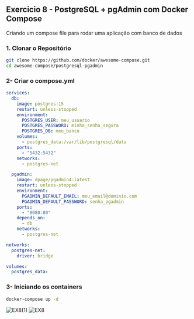 ## Exercicio 8 - PostgreSQL + pgAdmin com Docker Compose
Criando um compose file para rodar uma aplicação com banco de dados

### 1. Clonar o Repositório

```bash
git clone https://github.com/docker/awesome-compose.git
cd awesome-compose/postgresql-pgadmin
```

### 2- Criar o compose.yml
```yaml
services:
  db:
    image: postgres:15
    restart: unless-stopped
    environment:
      POSTGRES_USER: meu_usuario
      POSTGRES_PASSWORD: minha_senha_segura
      POSTGRES_DB: meu_banco
    volumes:
      - postgres_data:/var/lib/postgresql/data
    ports:
      - "5432:5432"
    networks:
      - postgres-net

  pgadmin:
    image: dpage/pgadmin4:latest
    restart: unless-stopped
    environment:
      PGADMIN_DEFAULT_EMAIL: meu_email@dominio.com
      PGADMIN_DEFAULT_PASSWORD: senha_pgadmin
    ports:
      - "8080:80"
    depends_on:
      - db
    networks:
      - postgres-net

networks:
  postgres-net:
    driver: bridge

volumes:
  postgres_data:
```
### 3- Iniciando os containers
```bash
docker-compose up -d
```
![EX8(1)](https://github.com/user-attachments/assets/f1941942-cd4a-47af-a5b3-37ba0d842177)
![EX8](https://github.com/user-attachments/assets/fbed0a1b-49a0-4496-a17c-81c1ceb76d94)
